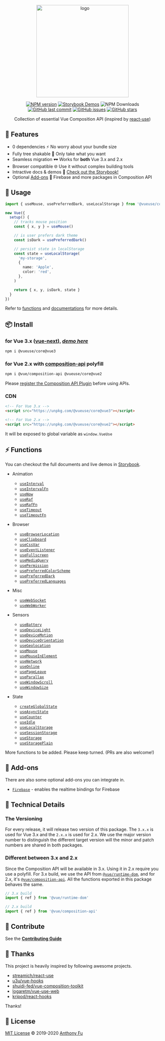<p align="center">
<a href="https://github.com/antfu/vueuse"><img src="https://raw.githubusercontent.com/antfu/vueuse/master/resources/logo-vertical.png" alt="logo" width="300"/></a>
</p>

<p align="center">
<a href="https://www.npmjs.com/package/@vueuse/core" target="__blank"><img src="https://img.shields.io/npm/v/@vueuse/core?color=a1b858" alt="NPM version" /></a>
<a href="https://vueuse.js.org" target="__blank"><img src="https://img.shields.io/static/v1?label=storybook&message=demos&color=63ba83" alt="Storybook Demos" /></a>
<img alt="NPM Downloads" src="https://img.shields.io/npm/dm/@vueuse/core?color=35495e"/>
<a href="https://github.com/antfu/vueuse" target="__blank"><img src="https://img.shields.io/github/last-commit/antfu/vueuse.svg?color=a38eed" alt="GitHub last commit" /></a>
<a href="https://github.com/antfu/vueuse/issues" target="__blank"><img src="https://img.shields.io/github/issues/antfu/vueuse.svg?color=c977be" alt="GitHub issues" /></a>
<a href="https://github.com/antfu/vueuse" target="__blank"><img alt="GitHub stars" src="https://img.shields.io/github/stars/antfu/vueuse?style=social"></a>
</p>


<p align="center">
Collection of essential Vue Composition API (inspired by <a href='https://github.com/streamich/react-use' target='__blank'>react-use</a>)
</p>


## 🚀 Features

- 0 dependencies ⚡ No worry about your bundle size
- Fully tree shakable 🌴 Only take what you want
- Seamless migration 🕶 Works for **both** Vue 3.x and 2.x
- Browser compatible 🌐 Use it without complex building tools
- Intractive docs & demos 🎪 [Check out the Storybook!](https://vueuse.js.org)
- Optional [Add-ons](#-add-ons) 🔌 Firebase and more packages in Composition API

## 🦄 Usage

```ts
import { useMouse, usePreferredDark, useLocalStorage } from '@vueuse/core'

new Vue({
  setup() {
    // tracks mouse position
    const { x, y } = useMouse()

    // is user prefers dark theme
    const isDark = usePreferredDark()

    // persist state in localStorage
    const state = useLocalStorage(
      'my-storage', 
      {
        name: 'Apple',
        color: 'red',
      },
    )

    return { x, y, isDark, state }
  }
})
```

Refer to [functions](#-functions) and [documentations](https://vueuse.js.org/) for more details.

## 📦 Install

### for Vue 3.x ([vue-next](https://github.com/vuejs/vue-next)), [*demo here*](https://vueuse-next-example.netlify.com/)

```bash
npm i @vueuse/core@vue3
```

### for Vue 2.x with [composition-api](https://github.com/vuejs/composition-api) polyfill

```bash
npm i @vue/composition-api @vueuse/core@vue2
```

Please [register the Composition API Plugin](https://github.com/vuejs/composition-api#usage) before using APIs.

### CDN

```html
<!-- For Vue 3.x -->
<script src="https://unpkg.com/@vueuse/core@vue3"></script> 

<!-- For Vue 2.x -->
<script src="https://unpkg.com/@vueuse/core@vue2"></script>
```

It will be exposed to global variable as `window.VueUse`


## ⚡ Functions

You can checkout the full documents and live demos in [Storybook](https://vueuse.js.org/).

<!--GENEARTED LIST, DO NOT MODIFY MANUALLY-->
<!--FUNCTIONS_LIST_STARTS-->

- Animation
  - [`useInterval`](https://vueuse.js.org/?path=/story/animation--useinterval)
  - [`useIntervalFn`](https://vueuse.js.org/?path=/story/animation--useintervalfn)
  - [`useNow`](https://vueuse.js.org/?path=/story/animation--usenow)
  - [`useRaf`](https://vueuse.js.org/?path=/story/animation--useraf)
  - [`useRafFn`](https://vueuse.js.org/?path=/story/animation--useraffn)
  - [`useTimeout`](https://vueuse.js.org/?path=/story/animation--usetimeout)
  - [`useTimeoutFn`](https://vueuse.js.org/?path=/story/animation--usetimeoutfn)

- Browser
  - [`useBrowserLocation`](https://vueuse.js.org/?path=/story/browser--usebrowserlocation)
  - [`useClipboard`](https://vueuse.js.org/?path=/story/browser--useclipboard)
  - [`useCssVar`](https://vueuse.js.org/?path=/story/browser--usecssvar)
  - [`useEventListener`](https://vueuse.js.org/?path=/story/browser--useeventlistener)
  - [`useFullscreen`](https://vueuse.js.org/?path=/story/browser--usefullscreen)
  - [`useMediaQuery`](https://vueuse.js.org/?path=/story/browser--usemediaquery)
  - [`usePermission`](https://vueuse.js.org/?path=/story/browser--usepermission)
  - [`usePreferredColorScheme`](https://vueuse.js.org/?path=/story/browser--usepreferredcolorscheme)
  - [`usePreferredDark`](https://vueuse.js.org/?path=/story/browser--usepreferreddark)
  - [`usePreferredLanguages`](https://vueuse.js.org/?path=/story/browser--usepreferredlanguages)

- Misc
  - [`useWebSocket`](https://vueuse.js.org/?path=/story/misc--usewebsocket)
  - [`useWebWorker`](https://vueuse.js.org/?path=/story/misc--usewebworker)

- Sensors
  - [`useBattery`](https://vueuse.js.org/?path=/story/sensors--usebattery)
  - [`useDeviceLight`](https://vueuse.js.org/?path=/story/sensors--usedevicelight)
  - [`useDeviceMotion`](https://vueuse.js.org/?path=/story/sensors--usedevicemotion)
  - [`useDeviceOrientation`](https://vueuse.js.org/?path=/story/sensors--usedeviceorientation)
  - [`useGeolocation`](https://vueuse.js.org/?path=/story/sensors--usegeolocation)
  - [`useMouse`](https://vueuse.js.org/?path=/story/sensors--usemouse)
  - [`useMouseInElement`](https://vueuse.js.org/?path=/story/sensors--usemouseinelement)
  - [`useNetwork`](https://vueuse.js.org/?path=/story/sensors--usenetwork)
  - [`useOnline`](https://vueuse.js.org/?path=/story/sensors--useonline)
  - [`usePageLeave`](https://vueuse.js.org/?path=/story/sensors--usepageleave)
  - [`useParallax`](https://vueuse.js.org/?path=/story/sensors--useparallax)
  - [`useWindowScroll`](https://vueuse.js.org/?path=/story/sensors--usewindowscroll)
  - [`useWindowSize`](https://vueuse.js.org/?path=/story/sensors--usewindowsize)

- State
  - [`createGlobalState`](https://vueuse.js.org/?path=/story/state--createglobalstate)
  - [`useAsyncState`](https://vueuse.js.org/?path=/story/state--useasyncstate)
  - [`useCounter`](https://vueuse.js.org/?path=/story/state--usecounter)
  - [`useIdle`](https://vueuse.js.org/?path=/story/state--useidle)
  - [`useLocalStorage`](https://vueuse.js.org/?path=/story/state--uselocalstorage)
  - [`useSessionStorage`](https://vueuse.js.org/?path=/story/state--usesessionstorage)
  - [`useStorage`](https://vueuse.js.org/?path=/story/state--usestorage)
  - [`useStoragePlain`](https://vueuse.js.org/?path=/story/state--usestorageplain)

<!--FUNCTIONS_LIST_ENDS-->

More functions to be added. Please keep turned. (PRs are also welcome!)

## 🔌 Add-ons

There are also some optional add-ons you can integrate in.

- [`Firebase`](https://vueuse.js.org/?path=/story/add-ons-firebase--read-me) - enables the realtime bindings for Firebase

## 🔬 Technical Details

### The Versioning

For every release, it will release two version of this package. The `3.x.x` is used for Vue 3.x and the `2.x.x` is used for 2.x. We use the major version number to distinguish the different target version will the minor and patch numbers are shared in both packages.

### Different between 3.x and 2.x

Since the Composition API will be available in 3.x. Using it in 2.x require you use a polyfill. For 3.x build, we use the API from [`@vue/runtime-dom`](https://www.npmjs.com/package/@vue/runtime-dom), and for 2.x, it's [`@vue/composition-api`](https://www.npmjs.com/package/@vue/composition-api). All the functions exported in this package behaves the same.

```js
// 3.x build
import { ref } from '@vue/runtime-dom'

// 2.x build
import { ref } from '@vue/composition-api'
```

## 🧱 Contribute

See the [**Contributing Guide**](https://vueuse.js.org/?path=/story/docs--contribute)

## 🌸 Thanks

This project is heavily inspired by following awesome projects.

- [streamich/react-use](https://github.com/streamich/react-use)
- [u3u/vue-hooks](https://github.com/u3u/vue-hooks)
- [shuidi-fed/vue-composition-toolkit](https://github.com/shuidi-fed/vue-composition-toolkit)
- [logaretm/vue-use-web](https://github.com/logaretm/vue-use-web)
- [kripod/react-hooks](https://github.com/kripod/react-hooks)

Thanks!


## 📄 License

[MIT License](https://github.com/antfu/vueuse/blob/master/LICENSE) © 2019-2020 [Anthony Fu](https://github.com/antfu)
